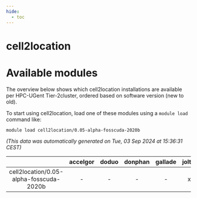 ```yaml
---
hide:
  - toc
---
```


cell2location
=============

# Available modules


The overview below shows which cell2location installations are available per HPC-UGent Tier-2cluster, ordered based on software version (new to old).

To start using cell2location, load one of these modules using a `module load` command like:

```shell
module load cell2location/0.05-alpha-fosscuda-2020b
```

*(This data was automatically generated on Tue, 03 Sep 2024 at 15:36:31 CEST)*  

| |accelgor|doduo|donphan|gallade|joltik|shinx|skitty|
| :---: | :---: | :---: | :---: | :---: | :---: | :---: | :---: |
|cell2location/0.05-alpha-fosscuda-2020b|-|-|-|-|x|-|-|
